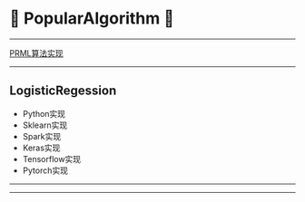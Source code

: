 # :rocket: PopularAlgorithm :facepunch:
---

[PRML算法实现][1]

---
## LogisticRegession
- Python实现
- Sklearn实现
- Spark实现
- Keras实现
- Tensorflow实现
- Pytorch实现



---
[1]: https://github.com/ctgk/PRML

























---
[1]: http://nbviewer.jupyter.org/github/Jie-Yuan/1_DataMining/blob/master/5_PopularAlgorithm/LogisticRegession.ipynb
